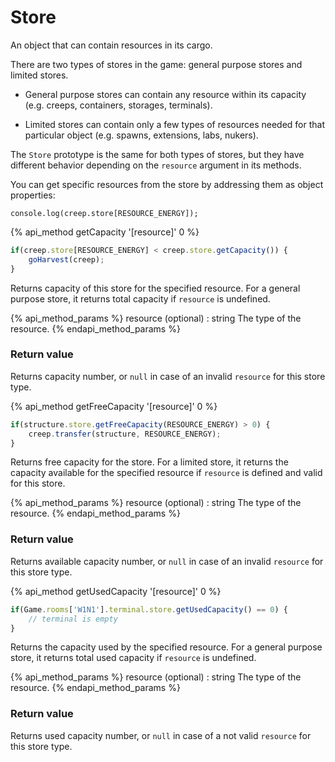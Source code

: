 # Store

An object that can contain resources in its cargo.

There are two types of stores in the game: general purpose stores and limited stores.

* General purpose stores can contain any resource within its capacity (e.g. creeps, containers, storages, terminals).

* Limited stores can contain only a few types of resources needed for that particular object (e.g. spawns, extensions, labs, nukers).

The `Store` prototype is the same for both types of stores, but they have different behavior depending on the `resource` argument in its methods.

You can get specific resources from the store by addressing them as object properties:

```javascript-content
console.log(creep.store[RESOURCE_ENERGY]);
```   



{% api_method getCapacity '[resource]' 0 %}

```javascript
if(creep.store[RESOURCE_ENERGY] < creep.store.getCapacity()) {
    goHarvest(creep);
}
```

Returns capacity of this store for the specified resource. For a general purpose store, it returns total capacity if `resource` is undefined.

{% api_method_params %}
resource (optional) : string
The type of the resource.
{% endapi_method_params %}


### Return value

Returns capacity number, or `null` in case of an invalid `resource` for this store type.

{% api_method getFreeCapacity '[resource]' 0 %}

```javascript
if(structure.store.getFreeCapacity(RESOURCE_ENERGY) > 0) {
    creep.transfer(structure, RESOURCE_ENERGY);
}
```
Returns free capacity for the store. For a limited store, it returns the capacity available for the specified resource if `resource` is defined and valid for this store. 

{% api_method_params %}
resource (optional) : string
The type of the resource.
{% endapi_method_params %}


### Return value

Returns available capacity number, or `null` in case of an invalid `resource` for this store type.



{% api_method getUsedCapacity '[resource]' 0 %}

```javascript
if(Game.rooms['W1N1'].terminal.store.getUsedCapacity() == 0) {
    // terminal is empty
}
```

Returns the capacity used by the specified resource. For a general purpose store, it returns total used capacity if `resource` is undefined. 

{% api_method_params %}
resource (optional) : string
The type of the resource.
{% endapi_method_params %}


### Return value

Returns used capacity number, or `null` in case of a not valid `resource` for this store type.
